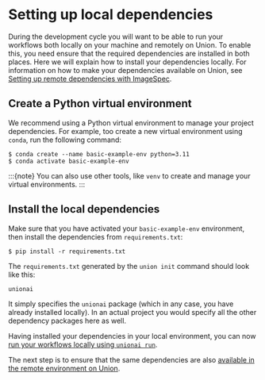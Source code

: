 # Setting up local dependencies

During the development cycle you will want to be able to run your workflows both locally on your machine and remotely on Union.
To enable this, you need ensure that the required dependencies are installed in both places.
Here we will explain how to install your dependencies locally.
For information on how to make your dependencies available on Union, see [Setting up remote dependencies with ImageSpec]().

## Create a Python virtual environment

We recommend using a Python virtual environment to manage your project dependencies.
For example, too create a new virtual environment using `conda`, run the following command:

```{code-block} shell
$ conda create --name basic-example-env python=3.11
$ conda activate basic-example-env
```
:::{note}
You can also use other tools, like `venv` to create and manage your virtual environments.
:::

## Install the local dependencies

Make sure that you have activated your `basic-example-env` environment, then install the dependencies from `requirements.txt`:

```{code-block} shell
$ pip install -r requirements.txt
```

The `requirements.txt` generated by the `union init` command should look like this:

```txt
unionai
```

It simply specifies the `unionai` package (which in any case, you have already installed locally).
In an actual project you would specify all the other dependency packages here as well.

Having installed your dependencies in your local environment, you can now [run your workflows locally using `unionai run`]().

The next step is to ensure that the same dependencies are also [available in the remote environment on Union]().
